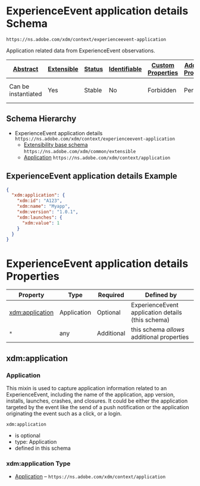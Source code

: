 
# ExperienceEvent application details Schema

```
https://ns.adobe.com/xdm/context/experienceevent-application
```

Application related data from  ExperienceEvent observations.

| [Abstract](../../../abstract.md) | [Extensible](../../../extensions.md) | [Status](../../../status.md) | [Identifiable](../../../id.md) | [Custom Properties](../../../extensions.md) | [Additional Properties](../../../extensions.md) | Defined In |
|----------------------------------|--------------------------------------|------------------------------|--------------------------------|---------------------------------------------|-------------------------------------------------|------------|
| Can be instantiated | Yes | Stable | No | Forbidden | Permitted | [mixins/experience-event/experienceevent-application.schema.json](mixins/experience-event/experienceevent-application.schema.json) |
## Schema Hierarchy

* ExperienceEvent application details `https://ns.adobe.com/xdm/context/experienceevent-application`
  * [Extensibility base schema](../../datatypes/extensible.schema.md) `https://ns.adobe.com/xdm/common/extensible`
  * [Application](../../datatypes/application.schema.md) `https://ns.adobe.com/xdm/context/application`


## ExperienceEvent application details Example
```json
{
  "xdm:application": {
    "xdm:id": "A123",
    "xdm:name": "Myapp",
    "xdm:version": "1.0.1",
    "xdm:launches": {
      "xdm:value": 1
    }
  }
}
```

# ExperienceEvent application details Properties

| Property | Type | Required | Defined by |
|----------|------|----------|------------|
| [xdm:application](#xdmapplication) | Application | Optional | ExperienceEvent application details (this schema) |
| `*` | any | Additional | this schema *allows* additional properties |

## xdm:application
### Application

This mixin is used to capture application information related to an ExperienceEvent, including the name of the application, app version, installs, launches, crashes, and closures. It could be either the application targeted by the event like the send of a push notification or the application originating the event such as a click, or a login.

`xdm:application`
* is optional
* type: Application
* defined in this schema

### xdm:application Type


* [Application](../../datatypes/application.schema.md) – `https://ns.adobe.com/xdm/context/application`





